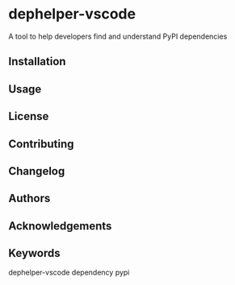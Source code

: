 # dephelper-vscode

A tool to help developers find and understand PyPI dependencies
## Installation

## Usage

## License

## Contributing

## Changelog

## Authors

## Acknowledgements

## Keywords

dephelper-vscode dependency pypi